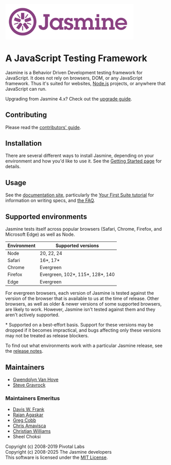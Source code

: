 <a name="README"><img src="https://raw.githubusercontent.com/jasmine/jasmine/main/images/jasmine-horizontal.svg" width="400px" alt="Jasmine"></a>

# A JavaScript Testing Framework

Jasmine is a Behavior Driven Development testing framework for JavaScript. It does not rely on browsers, DOM, or any JavaScript framework. Thus it's suited for websites, [Node.js](http://nodejs.org) projects, or anywhere that JavaScript can run.

Upgrading from Jasmine 4.x? Check out the [upgrade guide](https://jasmine.github.io/tutorials/upgrading_to_Jasmine_5.0).

## Contributing

Please read the [contributors' guide](https://github.com/jasmine/jasmine/blob/main/.github/CONTRIBUTING.md).

## Installation

There are several different ways to install Jasmine, depending on your 
environment and how you'd like to use it. See the [Getting Started page](https://jasmine.github.io/pages/getting_started.html)
for details.

## Usage

See the [documentation site](https://jasmine.github.io/pages/docs_home.html),
particularly the [Your First Suite tutorial](https://jasmine.github.io/tutorials/your_first_suite)
for information on writing specs, and [the FAQ](https://jasmine.github.io/pages/faq.html).

## Supported environments

Jasmine tests itself across popular browsers (Safari, Chrome, Firefox, and
Microsoft Edge) as well as Node.

| Environment       | Supported versions               |
|-------------------|----------------------------------|
| Node              | 20, 22, 24                       |
| Safari            | 16*, 17*                         |
| Chrome            | Evergreen                        |
| Firefox           | Evergreen, 102*, 115*, 128*, 140 |
| Edge              | Evergreen                        |

For evergreen browsers, each version of Jasmine is tested against the version of the browser that is available to us
at the time of release. Other browsers, as well as older & newer versions of some supported browsers, are likely to work.
However, Jasmine isn't tested against them and they aren't actively supported. 

\* Supported on a best-effort basis. Support for these versions may be dropped
if it becomes impractical, and bugs affecting only these versions may not be
treated as release blockers.

To find out what environments work with a particular Jasmine release, see the [release notes](https://github.com/jasmine/jasmine/tree/main/release_notes).

## Maintainers

* [Gwendolyn Van Hove](mailto:gwen@slackersoft.net)
* [Steve Gravrock](mailto:sdg@panix.com)

### Maintainers Emeritus

* [Davis W. Frank](mailto:dwfrank@pivotal.io)
* [Rajan Agaskar](mailto:rajan@pivotal.io)
* [Greg Cobb](mailto:gcobb@pivotal.io)
* [Chris Amavisca](mailto:camavisca@pivotal.io)
* [Christian Williams](mailto:antixian666@gmail.com)
* Sheel Choksi

Copyright (c) 2008-2019 Pivotal Labs<br>
Copyright (c) 2008-2025 The Jasmine developers<br>
This software is licensed under the [MIT License](https://github.com/jasmine/jasmine/blob/main/LICENSE).
